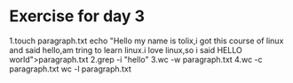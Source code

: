 # Exercise for day 3 
1.touch paragraph.txt
echo "Hello my name is tolix,i got this course of linux and said hello,am tring to learn linux.i love linux,so i said HELLO world">paragraph.txt
2.grep -i "hello"
3.wc -w paragraph.txt
4.wc -c paragraph.txt
  wc -l paragraph.txt
  
